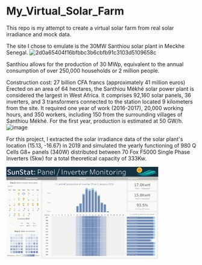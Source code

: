 # My_Virtual_Solar_Farm
This repo is my attempt to create a virtual solar farm from real solar irradiance and mock data.

The site I chose to emulate is the 30MW Santhiou solar plant in Meckhe Senegal.
![2d0a65404f16bfbbc3b6cbfb91c3103d5109658c](https://github.com/AdrienSourdilleTIL/My_Virtual_Solar_Farm/assets/130470716/86cfcfb3-5793-4a16-a96c-dcbcc24cc467)

 Santhiou allows for the production of 30 MWp, equivalent to the annual consumption of over 250,000 households or 2 million people.

Construction cost: 27 billion CFA francs (approximately 41 million euros)
Erected on an area of 64 hectares, the Santhiou Mékhé solar power plant is considered the largest in West Africa.
It comprises 92,160 solar panels, 36 inverters, and 3 transformers connected to the station located 9 kilometers from the site.
It required one year of work (2016-2017), 20,000 working hours, and 350 workers, including 150 from the surrounding villages of Santhiou Mékhé.
For the first year, production is estimated at 50 GW/h.
![image](https://github.com/AdrienSourdilleTIL/My_Virtual_Solar_Farm/assets/130470716/a14ccc63-918e-4bf3-9d3a-ffc8493ff7e3)

For this project, I extracted the solar irradiance data of the solar plant's location (15.13, -16.67) in 2019 and simulated the yearly functioning of 980 Q Cells G8+ panels (340W) distributed between 70 Fox F5000 Single Phase Inverters (5kw) for a total theoretical capacity of 333Kw.

<img src="Solar Monitoring.png" width="80%">






